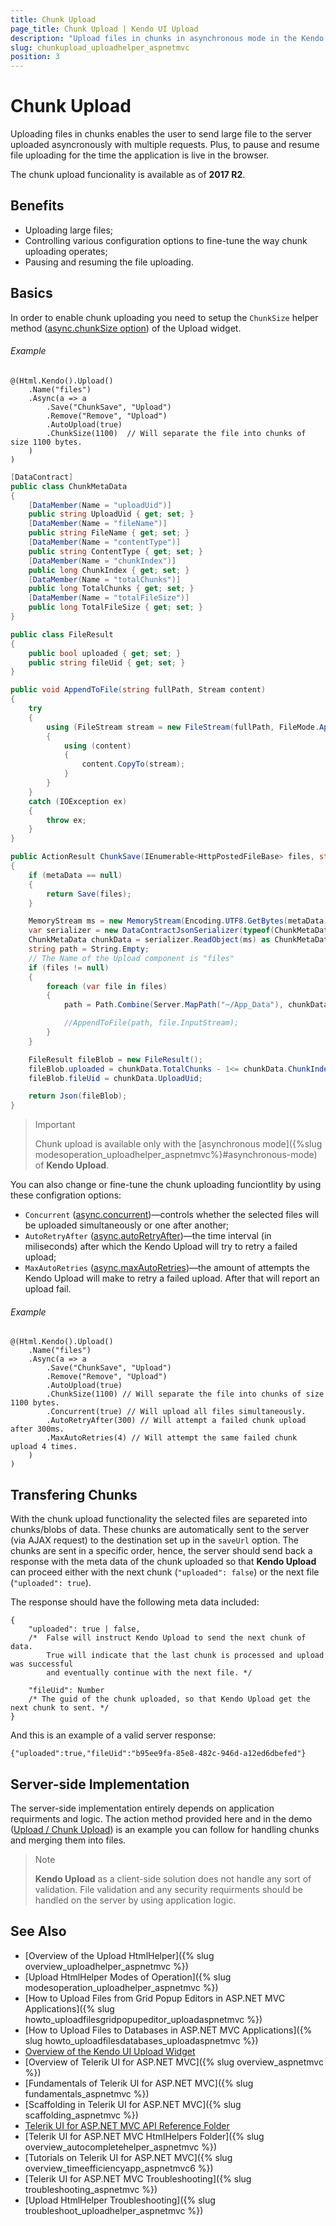 ```yaml
---
title: Chunk Upload
page_title: Chunk Upload | Kendo UI Upload
description: "Upload files in chunks in asynchronous mode in the Kendo UI Upload widget."
slug: chunkupload_uploadhelper_aspnetmvc
position: 3
---
```


# Chunk Upload

Uploading files in chunks enables the user to send large file to the server uploaded asyncronously with multiple requests. Plus, to pause and resume file uploading for the time the application is live in the browser.

The chunk upload funcionality is available as of **2017 R2**.

## Benefits

* Uploading large files;
* Controlling various configuration options to fine-tune the way chunk uploading operates;
* Pausing and resuming the file uploading.

## Basics

In order to enable chunk uploading you need to setup the `ChunkSize` helper method ([async.chunkSize option](../../../kendo-ui/api/javascript/ui/upload#configuration-async.chunkSize)) of the Upload widget.

###### Example

```razor
@(Html.Kendo().Upload()
    .Name("files")
    .Async(a => a
        .Save("ChunkSave", "Upload")
        .Remove("Remove", "Upload")
        .AutoUpload(true)
        .ChunkSize(1100)  // Will separate the file into chunks of size 1100 bytes.
    )
)
```

```cs
[DataContract]
public class ChunkMetaData
{
    [DataMember(Name = "uploadUid")]
    public string UploadUid { get; set; }
    [DataMember(Name = "fileName")]
    public string FileName { get; set; }
    [DataMember(Name = "contentType")]
    public string ContentType { get; set; }
    [DataMember(Name = "chunkIndex")]
    public long ChunkIndex { get; set; }
    [DataMember(Name = "totalChunks")]
    public long TotalChunks { get; set; }
    [DataMember(Name = "totalFileSize")]
    public long TotalFileSize { get; set; }
}

public class FileResult
{
    public bool uploaded { get; set; }
    public string fileUid { get; set; }
}

public void AppendToFile(string fullPath, Stream content)
{
    try
    {
        using (FileStream stream = new FileStream(fullPath, FileMode.Append, FileAccess.Write, FileShare.ReadWrite))
        {
            using (content)
            {
                content.CopyTo(stream);
            }
        }
    }
    catch (IOException ex)
    {
        throw ex;
    }
}

public ActionResult ChunkSave(IEnumerable<HttpPostedFileBase> files, string metaData)
{
    if (metaData == null)
    {
        return Save(files);
    }

    MemoryStream ms = new MemoryStream(Encoding.UTF8.GetBytes(metaData));
    var serializer = new DataContractJsonSerializer(typeof(ChunkMetaData));
    ChunkMetaData chunkData = serializer.ReadObject(ms) as ChunkMetaData;
    string path = String.Empty;
    // The Name of the Upload component is "files"
    if (files != null)
    {
        foreach (var file in files)
        {
            path = Path.Combine(Server.MapPath("~/App_Data"), chunkData.FileName);

            //AppendToFile(path, file.InputStream);
        }
    }

    FileResult fileBlob = new FileResult();
    fileBlob.uploaded = chunkData.TotalChunks - 1<= chunkData.ChunkIndex;
    fileBlob.fileUid = chunkData.UploadUid;

    return Json(fileBlob);
}
```

> Important
>
> Chunk upload is available only with the [asynchronous mode]({%slug modesoperation_uploadhelper_aspnetmvc%}#asynchronous-mode) of **Kendo Upload**.

You can also change or fine-tune the chunk uploading funciontlity by using these configration options:

* `Concurrent` ([async.concurrent](../../../kendo-ui/api/javascript/ui/upload#configuration-async.concurrent))—controls whether the selected files will be uploaded simultaneously or one after another;
* `AutoRetryAfter` ([async.autoRetryAfter](../../../kendo-ui/api/javascript/ui/upload#configuration-async.autoRetryAfter))—the time interval (in miliseconds) after which the Kendo Upload will try to retry a failed upload;
* `MaxAutoRetries` ([async.maxAutoRetries](../../../kendo-ui/api/javascript/ui/upload#configuration-async.maxAutoRetries))—the amount of attempts the Kendo Upload will make to retry a failed upload. After that will report an upload fail.

###### Example

```Razor
@(Html.Kendo().Upload()
    .Name("files")
    .Async(a => a
        .Save("ChunkSave", "Upload")
        .Remove("Remove", "Upload")
        .AutoUpload(true)
        .ChunkSize(1100) // Will separate the file into chunks of size 1100 bytes.
        .Concurrent(true) // Will upload all files simultaneously.
        .AutoRetryAfter(300) // Will attempt a failed chunk upload after 300ms.
        .MaxAutoRetries(4) // Will attempt the same failed chunk upload 4 times.
    )
)
```

## Transfering Chunks

With the chunk upload functionality the selected files are separeted into chunks/blobs of data. These chunks are automatically sent to the server (via AJAX request) to the destination set up in the `saveUrl` option. The chunks are sent in a specific order, hence, the server should send back a response with the meta data of the chunk uploaded so that **Kendo Upload** can proceed either with the next chunk (`"uploaded": false`) or the next file (`"uploaded": true`).

The response should have the following meta data included:

    {
        "uploaded": true | false,
        /*  False will instruct Kendo Upload to send the next chunk of data.
            True will indicate that the last chunk is processed and upload was successful
            and eventually continue with the next file. */

        "fileUid": Number
        /* The guid of the chunk uploaded, so that Kendo Upload get the next chunk to sent. */
    }

And this is an example of a valid server response:

    {"uploaded":true,"fileUid":"b95ee9fa-85e8-482c-946d-a12ed6dbefed"}

## Server-side Implementation

The server-side implementation entirely depends on application requirments and logic. The action method provided here and in the demo ([Upload / Chunk Upload](http://demos.telerik.com/aspnet-mvc/upload/chunkupload)) is an example you can follow for handling chunks and merging them into files.

> Note
>
> **Kendo Upload** as a client-side solution does not handle any sort of validation. File validation and any security requirments should be handled on the server by using application logic.

## See Also

* [Overview of the Upload HtmlHelper]({% slug overview_uploadhelper_aspnetmvc %})
* [Upload HtmlHelper Modes of Operation]({% slug modesoperation_uploadhelper_aspnetmvc %})
* [How to Upload Files from Grid Popup Editors in ASP.NET MVC Applications]({% slug howto_uploadfilesgridpopupeditor_uploadaspnetmvc %})
* [How to Upload Files to Databases in ASP.NET MVC Applications]({% slug howto_uploadfilesdatabases_uploadaspnetmvc %})
* [Overview of the Kendo UI Upload Widget](http://docs.telerik.com/kendo-ui/controls/editors/upload/overview)
* [Overview of Telerik UI for ASP.NET MVC]({% slug overview_aspnetmvc %})
* [Fundamentals of Telerik UI for ASP.NET MVC]({% slug fundamentals_aspnetmvc %})
* [Scaffolding in Telerik UI for ASP.NET MVC]({% slug scaffolding_aspnetmvc %})
* [Telerik UI for ASP.NET MVC API Reference Folder](/api/Kendo.Mvc/AggregateFunction)
* [Telerik UI for ASP.NET MVC HtmlHelpers Folder]({% slug overview_autocompletehelper_aspnetmvc %})
* [Tutorials on Telerik UI for ASP.NET MVC]({% slug overview_timeefficiencyapp_aspnetmvc6 %})
* [Telerik UI for ASP.NET MVC Troubleshooting]({% slug troubleshooting_aspnetmvc %})
* [Upload HtmlHelper Troubleshooting]({% slug troubleshoot_uploadhelper_aspnetmvc %})